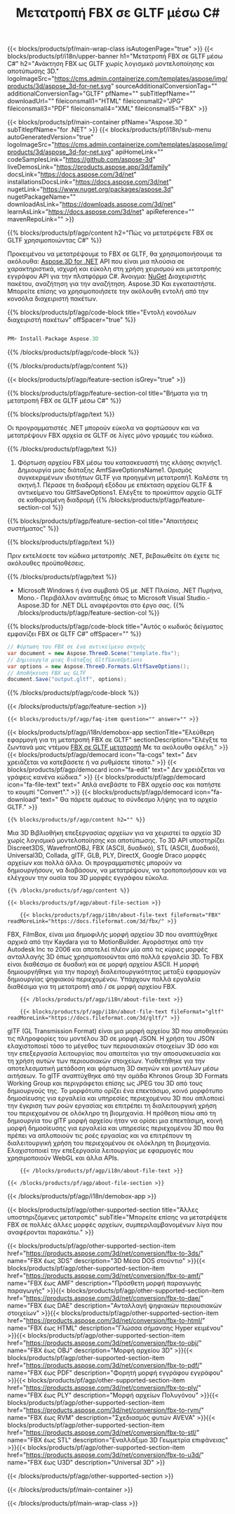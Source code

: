 ﻿---
title: Μετατροπή FBX σε GLTF μέσω C# 
url: /el/net/conversion/fbx-to-gltf/ 
description: Κωδικός δείγματος για τη μετατροπή FBX σε GLTF C#. Χρησιμοποιήστε τον κωδικό API παράδειγμα για τα αρχεία FBX παρτίδας σε GLTF μετατροπή εντός VB.NET, Asp.NET ή οποιαδήποτε .NET εφαρμογή.
---
{{< blocks/products/pf/main-wrap-class isAutogenPage="true" >}}
{{< blocks/products/pf/i18n/upper-banner h1="Μετατροπή FBX σε GLTF μέσω C#" h2="Ανάκτηση FBX ως GLTF χωρίς λογισμικό μοντελοποίησης και αποτύπωσης 3D." logoImageSrc="https://cms.admin.containerize.com/templates/aspose/img/products/3d/aspose_3d-for-net.svg" sourceAdditionalConversionTag="" additionalConversionTag="GLTF" pfName="" subTitlepfName="" downloadUrl="" fileiconsmall1="HTML" fileiconsmall2="JPG" fileiconsmall3="PDF" fileiconsmall4="XML" fileiconsmall5="FBX" >}}

{{< blocks/products/pf/main-container pfName="Aspose.3D " subTitlepfName="for .NET" >}}
{{< blocks/products/pf/i18n/sub-menu autoGeneratedVersion="true" logoImageSrc="https://cms.admin.containerize.com/templates/aspose/img/products/3d/aspose_3d-for-net.svg" apiHomeLink="" codeSamplesLink="https://github.com/aspose-3d" liveDemosLink="https://products.aspose.app/3d/family" docsLink="https://docs.aspose.com/3d/net" installationsDocsLink="https://docs.aspose.com/3d/net" nugetLink="https://www.nuget.org/packages/aspose.3d" nugetPackageName="" downloadAsLink="https://downloads.aspose.com/3d/net" learnAsLink="https://docs.aspose.com/3d/net" apiReference="" mavenRepoLink="" >}}

{{% blocks/products/pf/agp/content h2="Πώς να μετατρέψετε FBX σε GLTF χρησιμοποιώντας C#" %}}

 Προκειμένου να μετατρέψουμε το FBX σε GLTF, θα χρησιμοποιήσουμε τα ακόλουθα:
 [Aspose.3D for .NET](https://products.aspose.com/3d/net) 
 API που είναι μια πλούσια σε χαρακτηριστικά, ισχυρή και εύκολη στη χρήση χειρισμού και μετατροπής εγγράφου API για την πλατφόρμα C#. Άνοιγμα:
 [NuGet](https://www.nuget.org/packages/aspose.3d) 
 Διαχειριστής πακέτου, αναζήτηση για την αναζήτηση.
 Aspose.3D 
 Και εγκαταστήστε. Μπορείτε επίσης να χρησιμοποιήσετε την ακόλουθη εντολή από την κονσόλα διαχειριστή πακέτων.

{{% blocks/products/pf/agp/code-block title="Εντολή κονσόλων διαχειριστή πακέτων" offSpacer="true" %}}

```cs

PM> Install-Package Aspose.3D


```

{{% /blocks/products/pf/agp/code-block %}}

{{% /blocks/products/pf/agp/content %}}

{{< blocks/products/pf/agp/feature-section isGrey="true" >}}

{{% blocks/products/pf/agp/feature-section-col title="Βήματα για τη μετατροπή FBX σε GLTF μέσω C#" %}}

{{% blocks/products/pf/agp/text %}}

 Οι προγραμματιστές .NET μπορούν εύκολα να φορτώσουν και να μετατρέψουν FBX αρχεία σε GLTF σε λίγες μόνο γραμμές του κώδικα.

{{% /blocks/products/pf/agp/text %}}

1. Φόρτωση αρχείου FBX μέσω του κατασκευαστή της κλάσης σκηνής1. Δημιουργία μιας διάταξης AmfSaveOptionsName1. Ορισμός συγκεκριμένων ιδιοτήτων GLTF για προηγμένη μετατροπή1. Καλέστε τη σκηνή.1. Πέρασε τη διαδρομή εξόδου με επέκταση αρχείου GLTF & αντικείμενο του GltfSaveOptions1. Ελέγξτε το προκύπτον αρχείο GLTF σε καθορισμένη διαδρομή
{{% /blocks/products/pf/agp/feature-section-col %}}

{{% blocks/products/pf/agp/feature-section-col title="Απαιτήσεις συστήματος" %}}

{{% blocks/products/pf/agp/text %}}

 Πριν εκτελέσετε τον κώδικα μετατροπής .NET, βεβαιωθείτε ότι έχετε τις ακόλουθες προϋποθέσεις.

{{% /blocks/products/pf/agp/text %}}

- Microsoft Windows ή ένα συμβατό OS με .NET Πλαίσιο, .NET Πυρήνα, Mono.- Περιβάλλον ανάπτυξης όπως το Microsoft Visual Studio.- Aspose.3D for .NET DLL αναφέρονται στο έργο σας.
{{% /blocks/products/pf/agp/feature-section-col %}}

{{% blocks/products/pf/agp/code-block title="Αυτός ο κωδικός δείγματος εμφανίζει FBX σε GLTF C#" offSpacer="" %}}

```cs
// Φόρτωση του FBX σε ένα αντικείμενο σκηνής 
var document = new Aspose.ThreeD.Scene("template.fbx");
// Δημιουργία μιας διάταξης GltfSaveOptions 
var options = new Aspose.ThreeD.Formats.GltfSaveOptions();
// Αποθήκευση FBX ως GLTF 
document.Save("output.gltf", options); 


```

{{% /blocks/products/pf/agp/code-block %}}

{{< /blocks/products/pf/agp/feature-section >}}

    {{< blocks/products/pf/agp/faq-item question="" answer="" >}}
 

<!-- aboutfile Starts -->

{{< blocks/products/pf/agp/i18n/demobox-app sectionTitle="Ελεύθερη εφαρμογή για τη μετατροπή FBX σε GLTF" sectionDescription="Ελέγξτε τα ζωντανά μας ντέμου [FBX σε GLTF μετατροπή](https://products.aspose.app/3d/conversion/fbx-to-gltf) Με τα ακόλουθα οφέλη." >}}
        {{< blocks/products/pf/agp/democard icon="fa-cogs" text=" Δεν χρειάζεται να κατεβάσετε ή να ρυθμίσετε τίποτα." >}}
        {{< blocks/products/pf/agp/democard icon="fa-edit" text=" Δεν χρειάζεται να γράφεις κανένα κώδικα." >}}
        {{< blocks/products/pf/agp/democard icon="fa-file-text" text=" Απλά ανεβάστε το FBX αρχείο σας και πατήστε το κουμπί \"Convert\"." >}}
        {{< blocks/products/pf/agp/democard icon="fa-download" text=" Θα πάρετε αμέσως το σύνδεσμο λήψης για το αρχείο GLTF." >}}

    {{% blocks/products/pf/agp/content h2="" %}}

 Μια 3D Βιβλιοθήκη επεξεργασίας αρχείων για να χειριστεί τα αρχεία 3D χωρίς λογισμικό μοντελοποίησης και αποτύπωσης. Το 3D API υποστηρίζει Discreet3DS, WavefrontOBJ, FBX (ASCII, δυαδικό), STL (ASCII, Δυαδικό), Universal3D, Collada, glTF, GLB, PLY, DirectX, Google Draco μορφές αρχείων και πολλά άλλα. Οι προγραμματιστές μπορούν να δημιουργήσουν, να διαβάσουν, να μετατρέψουν, να τροποποιήσουν και να ελέγχουν την ουσία του 3D μορφές εγγράφου εύκολα.



    {{% /blocks/products/pf/agp/content %}}

    {{< blocks/products/pf/agp/about-file-section >}}

        {{< blocks/products/pf/agp/i18n/about-file-text fileFormat="FBX" readMoreLink="https://docs.fileformat.com/3d/fbx/" >}}
FBX, FilmBox, είναι μια δημοφιλής μορφή αρχείου 3D που αναπτύχθηκε αρχικά από την Kaydara για το MotionBuilder. Αγοράστηκε από την Autodesk Inc το 2006 και αποτελεί πλέον μία από τις κύριες μορφές ανταλλαγής 3D όπως χρησιμοποιούνται από πολλά εργαλεία 3D. Το FBX είναι διαθέσιμο σε δυαδική και σε μορφή αρχείου ASCII. Η μορφή δημιουργήθηκε για την παροχή διαλειτουργικότητας μεταξύ εφαρμογών δημιουργίας ψηφιακού περιεχομένου. Υπάρχουν πολλά εργαλεία διαθέσιμα για τη μετατροπή από / σε μορφή αρχείου FBX.

        {{< /blocks/products/pf/agp/i18n/about-file-text >}}

        {{< blocks/products/pf/agp/i18n/about-file-text fileFormat="gltf" readMoreLink="https://docs.fileformat.com/3d/gltf/" >}}
glTF (GL Transmission Format) είναι μια μορφή αρχείου 3D που αποθηκεύει τις πληροφορίες του μοντέλου 3D σε μορφή JSON. Η χρήση του JSON ελαχιστοποιεί τόσο το μέγεθος των περιουσιακών στοιχείων 3D όσο και την επεξεργασία λειτουργίας που απαιτείται για την αποσυσκευασία και τη χρήση αυτών των περιουσιακών στοιχείων. Υιοθετήθηκε για την αποτελεσματική μετάδοση και φόρτωση 3D σκηνών και μοντέλων μέσω αιτήσεων. Το glTF αναπτύχθηκε από την ομάδα Khronos Group 3D Formats Working Group και περιγράφεται επίσης ως JPEG του 3D από τους δημιουργούς της. Το μορφότυπο ορίζει ένα επεκτάσιμο, κοινό μορφότυπο δημοσίευσης για εργαλεία και υπηρεσίες περιεχομένου 3D που απλοποιεί την έγκριση των ροών εργασίας και επιτρέπει τη διαλειτουργική χρήση του περιεχομένου σε ολόκληρο τη βιομηχανία. Η πρόθεση πίσω από τη δημιουργία του glTF μορφή αρχείου ήταν να ορίσει μια επεκτάσιμη, κοινή μορφή δημοσίευσης για εργαλεία και υπηρεσίες περιεχομένου 3D που θα πρέπει να απλοποιούν τις ροές εργασίας και να επιτρέπουν τη διαλειτουργική χρήση του περιεχομένου σε ολόκληρη τη βιομηχανία. Ελαχιστοποιεί την επεξεργασία λειτουργίας με εφαρμογές που χρησιμοποιούν WebGL και άλλα APIs.

        {{< /blocks/products/pf/agp/i18n/about-file-text >}}

    {{< /blocks/products/pf/agp/about-file-section >}}

{{< /blocks/products/pf/agp/i18n/demobox-app >}}

<!-- aboutfile Ends -->

{{< blocks/products/pf/agp/other-supported-section title="Άλλες υποστηριζόμενες μετατροπές" subTitle="Μπορείτε επίσης να μετατρέψετε FBX σε πολλές άλλες μορφές αρχείων, συμπεριλαμβανομένων λίγα που αναφέρονται παρακάτω." >}}

{{< blocks/products/pf/agp/other-supported-section-item href="https://products.aspose.com/3d/net/conversion/fbx-to-3ds/" name="FBX έως 3DS" description="3D Μέσα DOS στούντιο" >}}{{< blocks/products/pf/agp/other-supported-section-item href="https://products.aspose.com/3d/net/conversion/fbx-to-amf/" name="FBX έως AMF" description="Πρόσθετη μορφή παραγωγής παραγωγής" >}}{{< blocks/products/pf/agp/other-supported-section-item href="https://products.aspose.com/3d/net/conversion/fbx-to-dae/" name="FBX έως DAE" description="Ανταλλαγή ψηφιακών περιουσιακών στοιχείων" >}}{{< blocks/products/pf/agp/other-supported-section-item href="https://products.aspose.com/3d/net/conversion/fbx-to-html/" name="FBX έως HTML" description="Γλώσσα σήμανσης Hyper κειμένου" >}}{{< blocks/products/pf/agp/other-supported-section-item href="https://products.aspose.com/3d/net/conversion/fbx-to-obj/" name="FBX έως OBJ" description="Μορφή αρχείου 3D" >}}{{< blocks/products/pf/agp/other-supported-section-item href="https://products.aspose.com/3d/net/conversion/fbx-to-pdf/" name="FBX έως PDF" description="Φορητή μορφή εγγράφου εγγράφου" >}}{{< blocks/products/pf/agp/other-supported-section-item href="https://products.aspose.com/3d/net/conversion/fbx-to-ply/" name="FBX έως PLY" description="Μορφή αρχείων Πολυγόνου" >}}{{< blocks/products/pf/agp/other-supported-section-item href="https://products.aspose.com/3d/net/conversion/fbx-to-rvm/" name="FBX έως RVM" description="Σχεδιασμός φυτών AVEVA" >}}{{< blocks/products/pf/agp/other-supported-section-item href="https://products.aspose.com/3d/net/conversion/fbx-to-stl/" name="FBX έως STL" description="Εναλλάξιμο 3D Γεωμετρία επιφάνειας" >}}{{< blocks/products/pf/agp/other-supported-section-item href="https://products.aspose.com/3d/net/conversion/fbx-to-u3d/" name="FBX έως U3D" description="Universal 3D" >}}

{{< /blocks/products/pf/agp/other-supported-section >}}

{{< /blocks/products/pf/main-container >}}
    
{{< /blocks/products/pf/main-wrap-class >}}